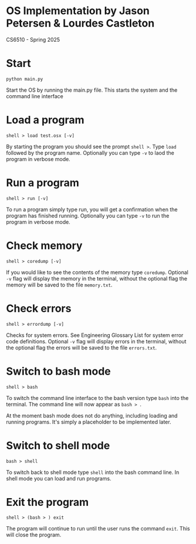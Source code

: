 # OS Implementation by Jason Petersen & Lourdes Castleton

CS6510 - Spring 2025

# Start

`python main.py`

Start the OS by running the main.py file. This starts the system and the command line interface

# Load a program

`shell > load test.osx [-v]`

By starting the program you should see the prompt `shell >`. Type `load` followed by the program name. Optionally you can type `-v` to laod the program in verbose mode.

# Run a program

`shell > run [-v]`

To run a program simply type run, you will get a confirmation when the program has finished running. Optionally you can type `-v` to run the program in verbose mode.

# Check memory

`shell > coredump [-v]`

If you would like to see the contents of the memory type `coredump`. Optional `-v` flag will display the memory in the terminal, without the optional flag the memory will be saved to the file `memory.txt`.

# Check errors

`shell > errordump [-v]`

Checks for system errors. See Engineering Glossary List for system error code definitions. Optional `-v` flag will display errors in the terminal, without the optional flag the errors will be saved to the file `errors.txt`.

# Switch to bash mode

`shell > bash`

To switch the command line interface to the bash version type `bash` into the terminal. The command line will now appear as `bash > `.

At the moment bash mode does not do anything, including loading and running programs. It's simply a placeholder to be implemented later.

# Switch to shell mode

`bash > shell`

To switch back to shell mode type `shell` into the bash command line. In shell mode you can load and run programs.

# Exit the program

`shell > (bash > ) exit`

The program will continue to run until the user runs the command `exit`. This will close the program.
